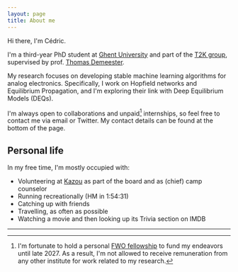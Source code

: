 ```yaml
---
layout: page
title: About me
---
```



Hi there, I'm Cédric.

I'm a third-year PhD student at [Ghent University](https://www.ugent.be/en) and part of the [T2K group](https://ugentt2k.github.io/), supervised by prof. [Thomas Demeester](https://tdmeeste.github.io/).

My research focuses on developing stable machine learning algorithms for analog electronics.
Specifically, I work on Hopfield networks and Equilibrium Propagation, and I'm exploring their link with Deep Equilibrium Models (DEQs).

I'm always open to collaborations and unpaid[^1] internships, so feel free to contact me via email or Twitter. My contact details can be found at the bottom of the page.

## Personal life
In my free time, I'm mostly occupied with:

 - Volunteering at [Kazou](https://www.kazou.be/) as part of the board and as (chief) camp counselor
 - Running recreationally (HM in 1:54:31)
 - Catching up with friends
 - Travelling, as often as possible
 - Watching a movie and then looking up its Trivia section on IMDB

___
[^1]: I'm fortunate to hold a personal [FWO fellowship](https://www.fwo.be/en/fellowships-funding/phd-fellowships/phd-fellowship-fundamental-research/) to fund my endeavors until late 2027. As a result, I'm not allowed to receive remuneration from any other institute for work related to my research.
